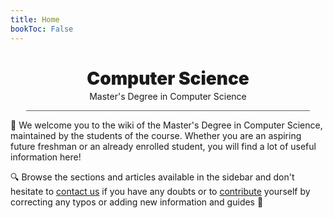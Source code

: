 ```yaml
---
title: Home
bookToc: False
---
```


<h1 align="center" id="title_grad_cs" class="title_grad" style="font-weight: 900">Computer Science</h1>
<p align="center" style="margin-top: -15px">Master's Degree in Computer Science</p>

<div style="width: 90%; height: 1px; background-color: #606060; margin-left: auto; margin-right: auto"></div>

👋 We welcome you to the wiki of the Master's Degree in Computer Science, maintained by the students of the course. Whether you are an aspiring future freshman or an already enrolled student, you will find a lot of useful information here!

🔍 Browse the sections and articles available in the sidebar and don't hesitate to [contact us](contributing/contacts/) if you have any doubts or to [contribute](contributing/how-to-contribute/) yourself by correcting any typos or adding new information and guides 💪

